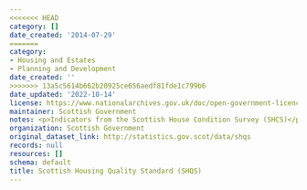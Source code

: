 ```yaml
---
<<<<<<< HEAD
category: []
date_created: '2014-07-29'
=======
category:
- Housing and Estates
- Planning and Development
date_created: ''
>>>>>>> 13a5c5614b662b20925ce656aedf81fde1c799b6
date_updated: '2022-10-14'
license: https://www.nationalarchives.gov.uk/doc/open-government-licence/version/3/
maintainer: Scottish Government
notes: <p>Indicators from the Scottish House Condition Survey (SHCS)</p>
organization: Scottish Government
original_dataset_link: http://statistics.gov.scot/data/shqs
records: null
resources: []
schema: default
title: Scottish Housing Quality Standard (SHQS)
---
```


